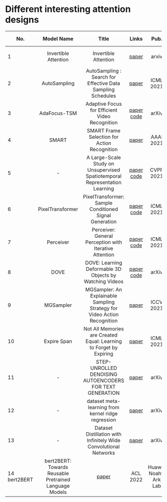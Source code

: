 # Different interesting attention designs

|No.  |Model Name |Title |Links |Pub. | Organization| Release Time |
|-----|:-----:|:-----:|:-----:|:--------:|:---:|:-------:|
|1|Invertible Attention |Invertible Attention |[paper](https://arxiv.org/pdf/2106.09003.pdf) |arxiv|Australian National University|27 Jun 2021|
|2|AutoSampling| AutoSampling : Search for Effective Data Sampling Schedules| [paper](https://arxiv.org/pdf/2105.13695.pdf) | ICML 2021|SenseTime Research  | 28 May 2021|
|3|AdaFocus-TSM| Adaptive Focus for Efficient Video Recognition | [paper](https://arxiv.org/pdf/2105.03245.pdf) [code](https://github.com/blackfeather-wang/AdaFocus) | arXiv | Tsinghua University | 7 May 2021|
|4| SMART| SMART Frame Selection for Action Recognition| [paper](https://arxiv.org/pdf/2012.10671.pdf) |AAAI 2021| University of Edinburgh | 19 Dec 2020|
|5|-| A Large-Scale Study on Unsupervised Spatiotemporal Representation Learning | [paper](https://openaccess.thecvf.com/content/CVPR2021/papers/Feichtenhofer_A_Large-Scale_Study_on_Unsupervised_Spatiotemporal_Representation_Learning_CVPR_2021_paper.pdf) [code](https://github.com/facebookresearch/SlowFast) | CVPR 2021 | Facebook | 29 Apr 2021|
|6| PixelTransformer| PixelTransformer: Sample Conditioned Signal Generation  |[paper](https://arxiv.org/abs/2103.15813) [code](https://shubhtuls.github.io/PixelTransformer/)| ICML 2021 | Facebook | 29 Mar 2021|
|7| Perceiver | Perceiver: General Perception with Iterative Attention | [paper](https://arxiv.org/pdf/2103.03206.pdf) [code](https://github.com/lucidrains/perceiver-pytorch) | ICML 2021 | DeepMind | 23 Jun 2021|
|8 | DOVE| DOVE: Learning Deformable 3D Objects by Watching Videos|[paper](https://arxiv.org/pdf/2107.10844.pdf) [code](https://dove3d.github.io/) | arXiv | Oxford | 22 Jul 2021 |
|9| MGSampler| MGSampler: An Explainable Sampling Strategy for Video Action Recognition| [paper](https://arxiv.org/abs/2104.09952)| ICCV 2021 | Nanjing university | 20 Apr 2021|
|10| Expire Span| Not All Memories are Created Equal: Learning to Forget by Expiring | [paper](https://arxiv.org/pdf/2105.06548.pdf)| ICML 2021 | Facebook | 13 Jun 2021|
|11| -| STEP-UNROLLED DENOISING AUTOENCODERS FOR TEXT GENERATION| [paper](https://arxiv.org/pdf/2112.06749.pdf) | arXiv | Deepmind|  13 Dec 2021| 
|12| -| dataset meta-learning from kernel ridge regression| [paper](https://openreview.net/pdf?id=l-PrrQrK0QR) | arXiv | Google Brain| 22 Mar 2021 |
|13| -| Dataset Distillation with Infinitely Wide Convolutional Networks| [paper](https://openreview.net/pdf?id=hXWPpJedrVP) | arXiv| Google Brain| 27 Oct 2021|
|14 bert2BERT | bert2BERT: Towards Reusable Pretrained Language Models | [paper](https://arxiv.org/abs/2110.07143) | ACL 2022 | Huawei Noah’s Ark Lab| 14 Oct 2021 |
